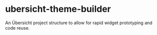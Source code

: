 # ubersicht-theme-builder
An Übersicht project structure to allow for rapid widget prototyping and code reuse. 
